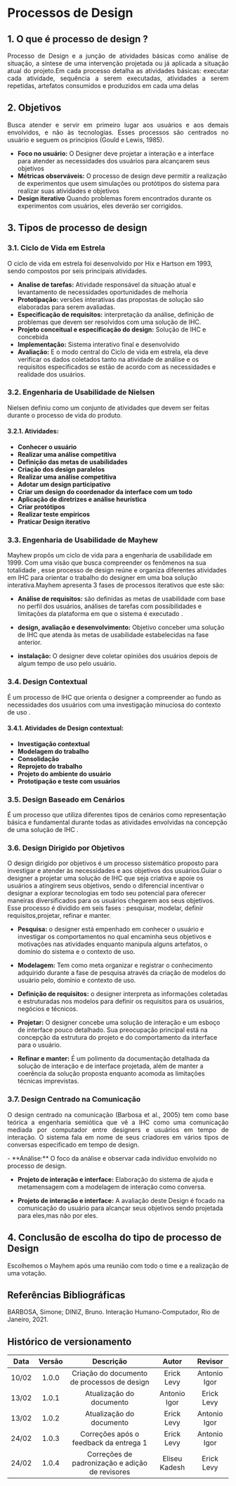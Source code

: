 # Processos de Design
 
## 1. O que é processo de design ?
 
<p align="justify">
Processo de Design e a junção de atividades básicas como análise de situação, a síntese de uma intervenção projetada ou já aplicada a situação atual do projeto.Em cada processo detalha as atividades básicas: executar cada atividade, sequência a serem executadas, atividades a serem repetidas, artefatos consumidos e produzidos em cada uma delas
</p>

## 2. Objetivos
 
<p align="justify">
Busca atender e servir em primeiro lugar aos usuários e aos demais envolvidos, e não às tecnologias. Esses processos são centrados no usuário e seguem os princípios (Gould e Lewis, 1985).
</p>

- **Foco no usuário:** O Designer deve projetar a interação e a interface para atender as necessidades dos usuários para alcançarem seus objetivos
- **Métricas observáveis:** O processo de design deve permitir a realização de experimentos que usem simulações ou protótipos do sistema para realizar suas atividades e objetivos
- **Design iterativo**  Quando problemas forem encontrados durante os experimentos com usuários, eles deverão ser corrigidos.
 
## 3. Tipos de processo de design
 
### 3.1. Ciclo de Vida em Estrela

O ciclo de vida em estrela foi desenvolvido por Hix e Hartson em 1993, sendo compostos por seis principais atividades.

- **Analise de tarefas:** Atividade responsável da situação atual e levantamento de necessidades oportunidades de melhoria
-  **Prototipação:** versões interativas das propostas de solução são elaboradas para serem avaliadas.
- **Especificação de requisitos:**  interpretação da análise, definição de problemas que devem ser resolvidos com uma solução de IHC.
- **Projeto conceitual e especificação do design:** Solução de IHC e concebida
- **Implementação:** Sistema interativo final e desenvolvido
- **Avaliação:** E o modo central do Ciclo de vida em estrela, ela deve verificar os dados coletados tanto na atividade de análise e os requisitos especificados se estão de acordo com as necessidades e realidade dos usuários. 

### 3.2. Engenharia de Usabilidade de Nielsen

Nielsen definiu como um conjunto de atividades que devem ser feitas durante o processo de vida do produto.
 
#### 3.2.1.  Atividades:
 
- **Conhecer o usuário**
- **Realizar uma análise competitiva**
- **Definição das metas de usabilidades**
- **Criação dos design paralelos**
- **Realizar uma análise competitiva**
- **Adotar um design participativo**
- **Criar um design do coordenador da interface com um todo**
- **Aplicação de diretrizes e análise heurística**
- **Criar protótipos**
- **Realizar teste empíricos**
- **Praticar Design iterativo**
 
 
 
### 3.3. Engenharia de Usabilidade de Mayhew
 
Mayhew  propôs um ciclo de vida para a engenharia de usabilidade em 1999. Com uma visão
que busca  compreender os fenômenos na sua totalidade , esse processo de design reúne e organiza diferentes atividades em IHC para orientar o trabalho do designer em  uma boa solução interativa.Mayhem apresenta 3 fases de processos iterativos que este são:

 
- **Análise de requisitos:**  são definidas as metas de usabilidade com base no perfil dos
usuários, análises de tarefas com possibilidades e limitações da plataforma em que o sistema é executado .
 
- **design, avaliação e desenvolvimento:**  Objetivo conceber uma solução de IHC que
atenda às metas de usabilidade estabelecidas na fase anterior.
- **instalação:** O designer deve coletar opiniões dos usuários depois de algum tempo de uso pelo usuário.
 
### 3.4. Design Contextual
É um processo  de IHC que orienta o designer a compreender ao fundo as necessidades dos usuários com uma investigação minuciosa do contexto de uso .
 
#### 3.4.1. Atividades de Design contextual:
- **Investigação contextual**
- **Modelagem do trabalho**
- **Consolidação**
- **Reprojeto do trabalho**
- **Projeto do ambiente do usuário**
- **Prototipação e teste com usuários**
 
### 3.5. Design Baseado em Cenários


É um processo que utiliza diferentes tipos de cenários como representação básica e fundamental durante todas as atividades envolvidas na concepção de uma solução de IHC .


### 3.6. Design Dirigido por Objetivos
 

O design dirigido por objetivos é um processo sistemático proposto para investigar e atender às
necessidades e aos objetivos dos usuários.Guiar o designer a projetar uma solução de IHC que seja criativa e apoie os usuários a atingirem seus objetivos, sendo o diferencial incentivar o designar a explorar tecnologias em todo seu potencial para oferecer maneiras diversificados para os usuários chegarem aos seus objetivos. Esse processo é dividido em seis fases : pesquisar, modelar, definir requisitos,projetar, refinar e manter.

 - **Pesquisa:**  o designer está empenhado em conhecer o usuário e investigar os comportamentos no qual encaminha seus objetivos e motivações nas atividades enquanto manipula alguns artefatos, o domínio do sistema e o contexto de uso.
 
- **Modelagem:**  Tem como  meta organizar e registrar o conhecimento adquirido durante a fase de pesquisa através da criação de modelos do usuário pelo, domínio e contexto de uso.
 
- **Definição de requisitos:** o designer interpreta as informações coletadas e estruturadas
nos modelos para definir os requisitos para os usuários, negócios e técnicos.
 
- **Projetar:** O designer concebe uma solução de interação e um esboço de interface pouco detalhado. Sua preocupação principal está na concepção da estrutura do projeto e do comportamento da interface para o usuário.
 
- **Refinar e manter:**  É um polimento da documentação detalhada da solução de interação e de interface projetada, além de manter a coerência da solução proposta enquanto acomoda as limitações técnicas imprevistas.
 
### 3.7. Design Centrado na Comunicação

<p align="justify">
O design centrado na comunicação (Barbosa et al., 2005) tem como base teórica a engenharia semiótica que vê a IHC como uma comunicação mediada por computador entre designers e usuários em tempo de interação. O sistema fala em nome de seus criadores em vários tipos de conversas especificado em tempo de design.
</p>
 - **Análise:**  O foco da análise e observar cada indivíduo envolvido no processo de design.
 
- **Projeto de interação e interface:**  Elaboração do sistema de ajuda e metamensagem com a modelagem de interação como conversa.
 
- **Projeto de interação e interface:**  A avaliação deste Design é focado na comunicação do usuário para alcançar seus objetivos sendo projetada para eles,mas não por eles.
 
 
## 4. Conclusão de escolha do tipo de processo de Design

<p align="justify">
Escolhemos o Mayhem após uma reunião com todo o time e a realização de uma votação.
</p>
 
## Referências Bibliográficas
 
BARBOSA, Simone; DINIZ, Bruno. Interação Humano-Computador, Rio de Janeiro, 2021.
 
## Histórico de versionamento
 
| Data  | Versão | Descrição | Autor | Revisor |
| :--:  | :----: | :-------: | :---: | :-----: |
| 10/02 | 1.0.0  | Criação do documento de processos de design | Erick Levy | Antonio Igor
| 13/02 | 1.0.1  | Atualização do documento | Antonio Igor | Erick Levy
| 13/02 | 1.0.2  | Atualização do documento | Erick Levy | Antonio Igor
| 24/02 | 1.0.3  | Correções após o feedback da entrega 1 | Erick Levy | Antonio Igor
| 24/02 | 1.0.4  | Correções de padronização e adição de revisores | Eliseu Kadesh | Erick Levy

